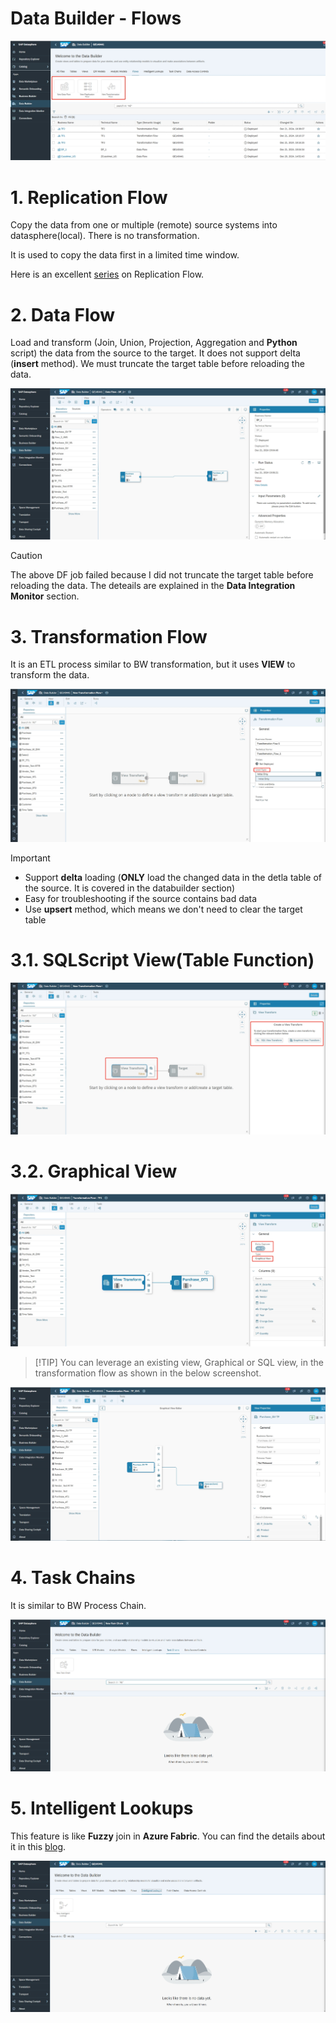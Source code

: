 #  Data Builder - Flows

![alt text](/DataBuilder/images/Flows.png?raw=true)

# 1. Replication Flow 

Copy the data from one or multiple (remote) source systems into datasphere(local). There is no transformation.

It is used to copy the data first in a limited time window.

Here is an excellent [series](https://community.sap.com/t5/technology-blogs-by-sap/replication-flow-blog-series-part-1-overview/ba-p/13581472) on Replication Flow.


# 2. Data Flow 

Load and transform (Join, Union, Projection, Aggregation and **Python** script) the data from the source to the target. It does not support delta (**insert** method). We must truncate the target table before reloading the data.

![alt text](/DataBuilder/images/Flow_DF.png?raw=true)

> [!CAUTION]
> The above DF job failed because I did not truncate the target table before reloading the data. The deteails are explained in the **Data Integration Monitor** section.

# 3. Transformation Flow 

It is an ETL process similar to BW transformation, but it uses **VIEW** to transform the data.

![alt text](/DataBuilder/images/Flow_TF1.png?raw=true)

> [!IMPORTANT] 
> - Support **delta** loading (**ONLY** load the changed data in the detla table of the source. It is covered in the databuilder section)  
> - Easy for troubleshooting if the source contains bad data
> - Use **upsert** method, which means we don't need to clear the target table

# 3.1. SQLScript View(Table Function)

![alt text](/DataBuilder/images/Flow_TF2.png?raw=true)

# 3.2. Graphical View

![alt text](/DataBuilder/images/Flow_GV1.png?raw=true)
>  [!TIP]
> You can leverage an existing view, Graphical or SQL view, in the transformation flow as shown in the below screenshot.

![alt text](/DataBuilder/images/Flow_GV2.png?raw=true)

# 4. Task Chains

It is similar to BW Process Chain. 

![alt text](/DataBuilder/images/Flow_TaskChains.png?raw=true)

# 5. Intelligent Lookups

This feature is like **Fuzzy** join in **Azure Fabric**. You can find the details about it in this [blog]( https://community.sap.com/t5/technology-blogs-by-sap/sap-datasphere-intelligent-lookup-series-what-is-a-fuzzy-match-and-why/ba-p/13558732).

![alt text](/DataBuilder/images/Flow_InetLookups.png?raw=true)


